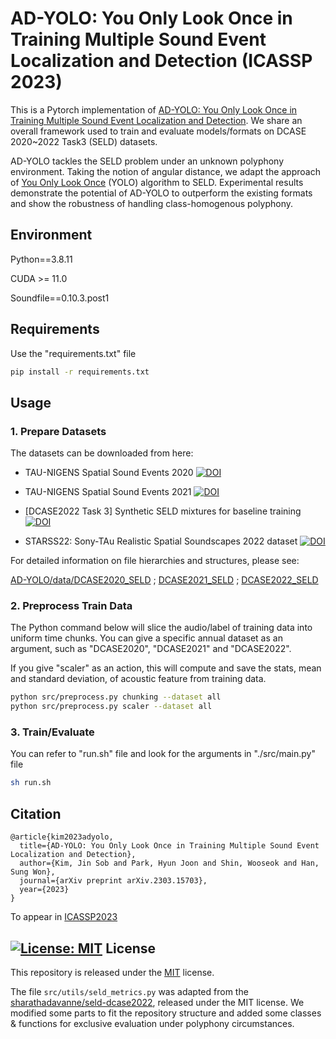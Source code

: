 # AD-YOLO: You Only Look Once in Training Multiple Sound Event Localization and Detection (ICASSP 2023)
This is a Pytorch implementation of [AD-YOLO: You Only Look Once in Training Multiple Sound Event Localization and Detection](https://doi.org/10.48550/arXiv.2303.15703).
We share an overall framework used to train and evaluate models/formats on DCASE 2020~2022 Task3 (SELD) datasets.


AD-YOLO tackles the SELD problem under an unknown polyphony environment.
Taking the notion of angular distance, we adapt the approach of [You Only Look Once](https://doi.org/10.48550/arXiv.1506.02640) (YOLO) algorithm to SELD.
Experimental results demonstrate the potential of AD-YOLO to outperform the existing formats and show the robustness of handling class-homogenous polyphony.

## Environment

Python==3.8.11

CUDA >= 11.0

Soundfile==0.10.3.post1


## Requirements

Use the "requirements.txt" file

```bash
pip install -r requirements.txt
```

## Usage

### 1. Prepare Datasets

The datasets can be downloaded from here:


* TAU-NIGENS Spatial Sound Events 2020 [![DOI](https://zenodo.org/badge/DOI/10.5281/zenodo.4064792.svg)](https://doi.org/10.5281/zenodo.4064792)


* TAU-NIGENS Spatial Sound Events 2021 [![DOI](https://zenodo.org/badge/DOI/10.5281/zenodo.5476980.svg)](https://doi.org/10.5281/zenodo.5476980)


* [DCASE2022 Task 3] Synthetic SELD mixtures for baseline training [![DOI](https://zenodo.org/badge/DOI/10.5281/zenodo.6406873.svg)](https://doi.org/10.5281/zenodo.6406873)


* STARSS22: Sony-TAu Realistic Spatial Soundscapes 2022 dataset [![DOI](https://zenodo.org/badge/DOI/10.5281/zenodo.6600531.svg)](https://doi.org/10.5281/zenodo.6600531)



For detailed information on file hierarchies and structures, please see:


[AD-YOLO/data/DCASE2020_SELD](https://github.com/sadPororo/AD-YOLO/tree/main/data/DCASE2020_SELD)
; [DCASE2021_SELD](https://github.com/sadPororo/AD-YOLO/tree/main/data/DCASE2021_SELD)
; [DCASE2022_SELD](https://github.com/sadPororo/AD-YOLO/tree/main/data/DCASE2022_SELD)

### 2. Preprocess Train Data
The Python command below will slice the audio/label of training data into uniform time chunks.
You can give a specific annual dataset as an argument, such as "DCASE2020", "DCASE2021" and "DCASE2022".


If you give "scaler" as an action, this will compute and save the stats, mean and standard deviation, of acoustic feature from training data.


```bash
python src/preprocess.py chunking --dataset all
python src/preprocess.py scaler --dataset all
```

### 3. Train/Evaluate

You can refer to "run.sh" file and look for the arguments in "./src/main.py" file

```bash
sh run.sh
```

## Citation
```
@article{kim2023adyolo,
  title={AD-YOLO: You Only Look Once in Training Multiple Sound Event Localization and Detection},
  author={Kim, Jin Sob and Park, Hyun Joon and Shin, Wooseok and Han, Sung Won},
  journal={arXiv preprint arXiv.2303.15703},
  year={2023}
}
```
To appear in [ICASSP2023](https://2023.ieeeicassp.org/)


## [![License: MIT](https://img.shields.io/badge/License-MIT-yellow.svg)](https://opensource.org/licenses/MIT) License
This repository is released under the [MIT](https://choosealicense.com/licenses/mit/) license.

The file ```src/utils/seld_metrics.py``` was adapted from the [sharathadavanne/seld-dcase2022](https://github.com/sharathadavanne/seld-dcase2022), released under the MIT license. We modified some parts to fit the repository structure and added some classes & functions for exclusive evaluation under polyphony circumstances.

